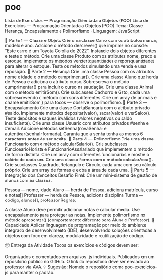 # poo
Lista de Exercícios — Programação Orientada a Objetos (POO)
Lista de Exercícios — Programação Orientada a Objetos (POO)
Tema: Classe, Herança, Encapsulamento e Polimorfismo · Linguagem: JavaScript

🔹 Parte 1 — Classe e Objeto
Crie uma classe Carro com os atributos marca, modelo e ano.
Adicione o método descrever() que imprime no console: “Este carro é um Toyota Corolla de 2022”.
Instancie dois objetos diferentes e teste o método.
Crie uma classe Produto com os atributos nome, preco e estoque.
Implemente os métodos vender(quantidade) e repor(quantidade) para alterar o estoque.
Teste os métodos simulando uma venda e uma reposição.
🔹 Parte 2 — Herança
Crie uma classe Pessoa com os atributos nome e idade e o método cumprimentar().
Crie uma classe Aluno que herda de Pessoa e adiciona o atributo curso.
Sobrescreva o método cumprimentar() para incluir o curso na saudação.
Crie uma classe Animal com o método emitirSom().
Crie subclasses Cachorro e Gato, cada uma sobrescrevendo o método com sons diferentes.
Crie um array de animais e chame emitirSom() para todos — observe o polimorfismo.
🔹 Parte 3 — Encapsulamento
Crie uma classe ContaBancaria com o atributo privado #saldo.
Implemente métodos depositar(valor), sacar(valor) e verSaldo().
Teste depósitos e saques inválidos (valores negativos ou saldo insuficiente).
Crie uma classe Usuario com atributos privados #senha e #email.
Adicione métodos setSenha(novaSenha) e autenticar(senhaInformada).
Garanta que a senha tenha ao menos 6 caracteres antes de ser aceita.
🔹 Parte 4 — Polimorfismo
Crie uma classe Funcionario com o método calcularSalario().
Crie subclasses FuncionarioHorista e FuncionarioAssalariado que implementem o método de forma distinta.
Crie um array com diferentes funcionários e mostre o salário de cada um.
Crie uma classe Forma com o método calcularArea().
Crie subclasses Quadrado, Retangulo e Circulo, cada uma com seu cálculo próprio.
Crie um array de formas e exiba a área de cada uma.
🔹 Parte 5 — Integração dos Conceitos
Desafio Final: Crie um mini-sistema de gestão de alunos com as classes:

Pessoa — nome, idade
Aluno — herda de Pessoa, adiciona matrícula, curso e notas[]
Professor — herda de Pessoa, adiciona disciplina
Turma — código, alunos[], professor
Regras:

A classe Aluno deve permitir adicionar notas e calcular média.
Use encapsulamento para proteger as notas.
Implemente polimorfismo no método apresentar() (comportamento diferente para Aluno e Professor).
🎯 Capacidade
Aplicar linguagem de programação por meio do ambiente integrado de desenvolvimento (IDE), desenvolvendo soluções orientadas a objetos com foco em clareza, modularidade e reutilização de código.

📦 Entrega da Atividade
Todos os exercícios e códigos devem ser:

Organizados e comentados em arquivos .js individuais.
Publicados em um repositório público no GitHub.
O link do repositório deve ser enviado ao professor via AVA.
💡 Sugestão: Nomeie o repositório como poo-exercicios-js para manter o padrão.
